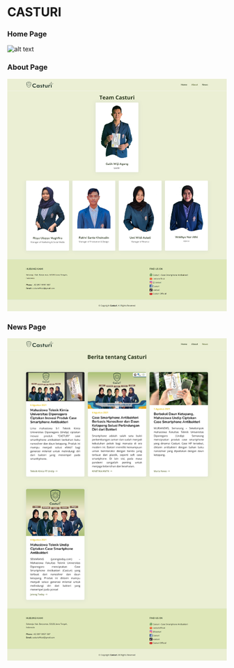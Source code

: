 # CASTURI
### Home Page
![alt text](https://github.com/VyscoZyza/casturi/blob/documentation/docs/gambar-1.png)

### About Page
![alt text](https://github.com/VyscoZyza/casturi/blob/documentation/docs/gambar-2.png)

### News Page
![alt text](https://github.com/VyscoZyza/casturi/blob/documentation/docs/gambar-3.png)
